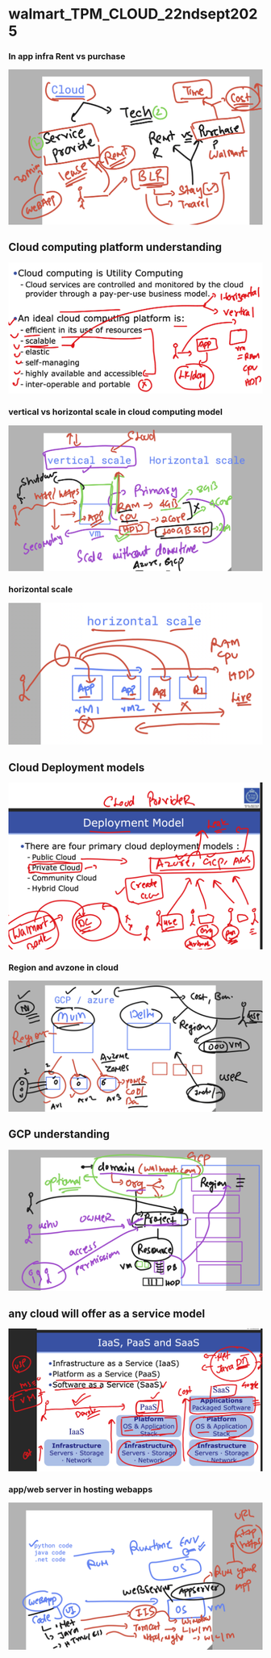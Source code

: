 # walmart_TPM_CLOUD_22ndsept2025

### In app infra  Rent vs purchase

<img src="cl1.png">


## Cloud computing platform understanding 

<img src="cl2.png">

### vertical vs horizontal scale in cloud computing model 

<img src="cl3.png">

### horizontal scale 

<img src="cl4.png">

## Cloud Deployment models 

<img src="cl5.png">

### Region and avzone in cloud 

<img src="cl6.png">

## GCP understanding 


<img src="cl7.png">

## any cloud will offer as a service model 

<img src="cl8.png">

### app/web server in hosting webapps

<img src="cl9.png">